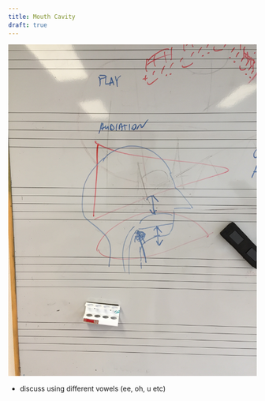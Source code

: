 ```yaml
---
title: Mouth Cavity
draft: true
---
```


![Mouth Cavity](./mouth-cavity.jpg)

- discuss using different vowels (ee, oh, u etc)
